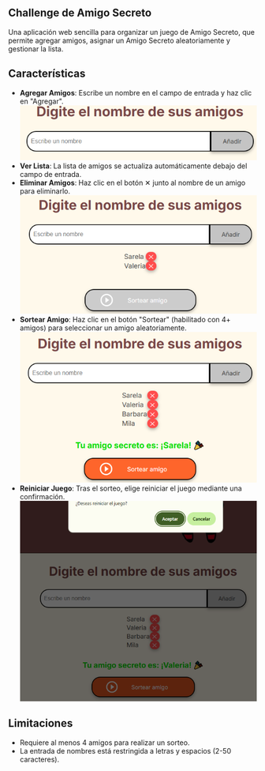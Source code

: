 
## **Challenge de Amigo Secreto**

Una aplicación web sencilla para organizar un juego de Amigo Secreto, que permite agregar amigos, asignar un Amigo Secreto aleatoriamente y gestionar la lista.


## Características
- **Agregar Amigos**: Escribe un nombre en el campo de entrada y haz clic en "Agregar". 
    ![App Screenshot](assets/1.png)
- **Ver Lista**: La lista de amigos se actualiza automáticamente debajo del campo de entrada.
- **Eliminar Amigos**: Haz clic en el botón ✕ junto al nombre de un amigo para eliminarlo.
    ![App Screenshot](assets/2.png)
- **Sortear Amigo**: Haz clic en el botón "Sortear" (habilitado con 4+ amigos) para seleccionar un amigo aleatoriamente.
    ![App Screenshot](assets/3.png)
- **Reiniciar Juego**: Tras el sorteo, elige reiniciar el juego mediante una confirmación.
    ![App Screenshot](assets/4.png)

## Limitaciones
- Requiere al menos 4 amigos para realizar un sorteo.
- La entrada de nombres está restringida a letras y espacios (2-50 caracteres).



